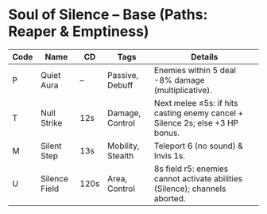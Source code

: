 # Soul of Silence – Base (Paths: Reaper & Emptiness)
| Code | Name | CD | Tags | Details |
|------|------|----|------|---------|
| P | Quiet Aura | – | Passive, Debuff | Enemies within 5 deal -8% damage (multiplicative). |
| T | Null Strike | 12s | Damage, Control | Next melee ≤5s: if hits casting enemy cancel + Silence 2s; else +3 HP bonus. |
| M | Silent Step | 13s | Mobility, Stealth | Teleport 6 (no sound) & Invis 1s. |
| U | Silence Field | 120s | Area, Control | 8s field r5: enemies cannot activate abilities (Silence); channels aborted. |
